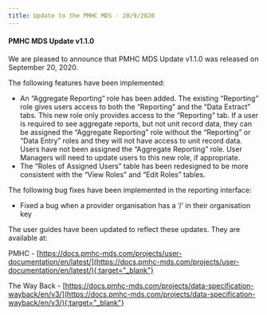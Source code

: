 ```yaml
---
title: Update to the PMHC MDS - 20/9/2020
---
```


#### PMHC MDS Update v1.1.0 ####

We are pleased to announce that PMHC MDS Update v1.1.0 was released on September 20, 2020.

The following features have been implemented:
* An “Aggregate Reporting” role has been added. The existing “Reporting”
  role gives users access to both the “Reporting” and the “Data Extract” tabs.
  This new role only provides access to the “Reporting” tab. If a user is
  required to see aggregate reports, but not unit record data, they can be
  assigned the “Aggregate Reporting” role without the “Reporting” or
  “Data Entry” roles and they will not have access to unit record data.
  Users have not been assigned the “Aggregate Reporting” role. User Managers
  will need to update users to this new role, if appropriate.
* The “Roles of Assigned Users” table has been redesigned to be more consistent
  with the “View Roles” and “Edit Roles” tables.

The following bug fixes have been implemented in the reporting interface:
* Fixed a bug when a provider organisation has a ‘/’ in their organisation key


The user guides have been updated to reflect these updates. They are available at:

PMHC - [https://docs.pmhc-mds.com/projects/user-documentation/en/latest/](https://docs.pmhc-mds.com/projects/user-documentation/en/latest/){:target="_blank"}

The Way Back - [https://docs.pmhc-mds.com/projects/data-specification-wayback/en/v3/](https://docs.pmhc-mds.com/projects/data-specification-wayback/en/v3/){:target="_blank"}

